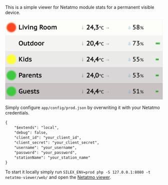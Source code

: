 This is a simple viewer for Netatmo module stats for a permanent visible device.

![Sample dashboard](web/assets/dashboard.png)

Simply configure `app/config/prod.json` by overwriting it with your Netatmo credentials.

```
{
    "$extends": "local",
    "debug": false,
    "client_id": "your_client_id",
    "client_secret": "your_client_secret",
    "username": "your_username",
    "password": "your_password",
    "stationName": "your_station_name"
}

```

To start it locally simply run `SILEX_ENV=prod php -S 127.0.0.1:8080 -t netatmo-viewer/web/` and open the [Netatmo viewer](http://localhost:8080).
